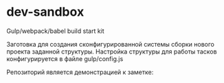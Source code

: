 # dev-sandbox
Gulp/webpack/babel build start kit

Заготовка для создания сконфигурированной системы сборки нового проекта заданной структуры.
Настройка структуры для работы тасков конфигурируется в файле gulp/config.js

Репозиторий является демонстрацией к заметке: 
